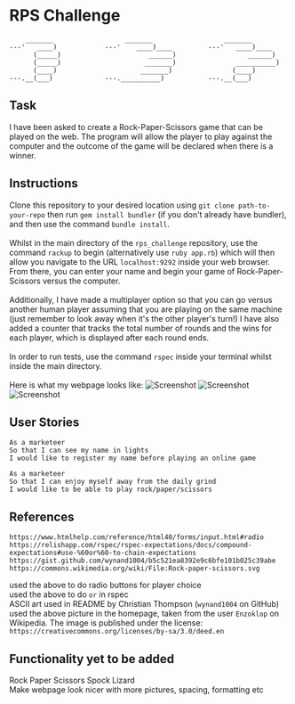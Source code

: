 # RPS Challenge
```
    _______                  _______                  _______
---'   ____)            ---'    ____)____         ---'   ____)____
      (_____)                      ______)                  ______)
      (_____)                     _______)               __________)
      (____)                     _______)               (____)
---.__(___)             ---.__________)           ---.__(___)

```
## Task

I have been asked to create a Rock-Paper-Scissors game that can be played on the web. The program will allow the player to play against the computer and the outcome of the game will be declared when there is a winner. 

## Instructions
Clone this repository to your desired location using `git clone path-to-your-repo` then run `gem install bundler` (if you don't already have bundler), and then use the command `bundle install`.\
\
Whilst in the main directory of the `rps_challenge` repository, use the command `rackup` to begin (alternatively use `ruby app.rb`) which will then allow you navigate to the URL `localhost:9292` inside your web browser. From there, you can enter your name and begin your game of Rock-Paper-Scissors versus the computer.\
\
Additionally, I have made a multiplayer option so that you can go versus another human player assuming that you are playing on the same machine (just remember to look away when it's the other player's turn!) I have also added a counter that tracks the total number of rounds and the wins for each player, which is displayed after each round ends.\
\
In order to run tests, use the command `rspec` inside your terminal whilst inside the main directory.\
\
Here is what my webpage looks like:
![Screenshot](https://i.imgur.com/H2SMxD8.png)
![Screenshot](https://i.imgur.com/FnxgpG4.png)
![Screenshot](https://i.imgur.com/HpClq4l.png)

## User Stories

```
As a marketeer
So that I can see my name in lights
I would like to register my name before playing an online game

As a marketeer
So that I can enjoy myself away from the daily grind
I would like to be able to play rock/paper/scissors
```

## References
```
https://www.htmlhelp.com/reference/html40/forms/input.html#radio
https://relishapp.com/rspec/rspec-expectations/docs/compound-expectations#use-%60or%60-to-chain-expectations
https://gist.github.com/wynand1004/b5c521ea8392e9c6bfe101b025c39abe
https://commons.wikimedia.org/wiki/File:Rock-paper-scissors.svg
```
used the above to do radio buttons for player choice\
used the above to do `or` in rspec\
ASCII art used in README by Christian Thompson (`wynand1004` on GitHub)\
used the above picture in the homepage, taken from the user `Enzoklop` on Wikipedia. The image is published under the license: `https://creativecommons.org/licenses/by-sa/3.0/deed.en`

## Functionality yet to be added
Rock Paper Scissors Spock Lizard\
Make webpage look nicer with more pictures, spacing, formatting etc